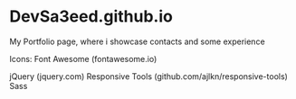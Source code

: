 # DevSa3eed.github.io
My Portfolio page, where i showcase contacts and some experience

Icons:
	Font Awesome (fontawesome.io)

jQuery (jquery.com)
Responsive Tools (github.com/ajlkn/responsive-tools)
Sass
